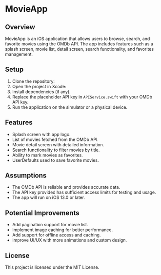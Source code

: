 # MovieApp

## Overview

MovieApp is an iOS application that allows users to browse, search, and favorite movies using the OMDb API. The app includes features such as a splash screen, movie list, detail screen, search functionality, and favorites management.

## Setup

1. Clone the repository:
2. Open the project in Xcode:
3. Install dependencies (if any).
4. Replace the placeholder API key in `APIService.swift` with your OMDb API key.
5. Run the application on the simulator or a physical device.

## Features

- Splash screen with app logo.
- List of movies fetched from the OMDb API.
- Movie detail screen with detailed information.
- Search functionality to filter movies by title.
- Ability to mark movies as favorites.
- UserDefaults used to save favorite movies.

## Assumptions

- The OMDb API is reliable and provides accurate data.
- The API key provided has sufficient access limits for testing and usage.
- The app will run on iOS 13.0 or later.

## Potential Improvements

- Add pagination support for movie list.
- Implement image caching for better performance.
- Add support for offline access and caching.
- Improve UI/UX with more animations and custom design.

## License

This project is licensed under the MIT License.
